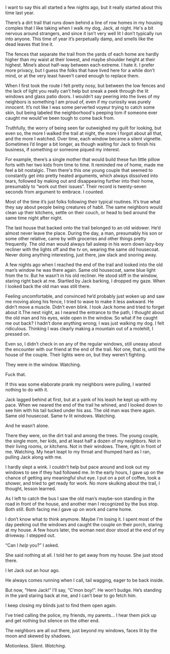I want to say this all started a few nights ago, but it really started about this time last year.

There’s a dirt trail that runs down behind a line of row homes in my housing complex that I like taking when I walk my dog, Jack, at night. He's a bit nervous around strangers, and since it isn’t very well lit I don’t typically run into anyone. This time of year it’s perpetually damp, and smells like the dead leaves that line it.

The fences that separate the trail from the yards of each home are hardly higher than my waist at their lowest, and maybe shoulder height at their highest. Mine’s about half-way between each extreme. I hate it. I prefer more privacy, but I guess the folks that have lived here for a while don’t mind, or at the very least haven’t cared enough to replace them.

When I first took the route I felt pretty nosy, but between the low fences and the lack of light you really can’t help but sneak a peek through the lit windows and glass patio doors. I wouldn’t say peering into the lives of my neighbors is something I am proud of, even if my curiosity was purely innocent. It’s not like I was some perverted voyeur trying to catch some skin, but being labeled the neighborhood's peeping tom if someone ever caught me would’ve been tough to come back from. 

Truthfully, the worry of being seen far outweighed my guilt for looking, but even so, the more I walked the trail at night, the more I forgot about all that, and the more I watched. Over time, each window became a silent vignette. Sometimes I’d linger a bit longer, as though waiting for Jack to finish his business, if something or someone piqued my interest.

For example, there’s a single mother that would build these fun little pillow forts with her two kids from time to time. It reminded me of home, made me feel a bit nostalgic. Then there's this one young couple that seemed to constantly get into pretty heated arguments, which always dissolved into tears, followed by making out and disappearing further into their home, presumably to “work out their issues”. Their record is twenty-seven seconds from argument to embrace. I counted.

Most of the time it’s just folks following their typical routines. It’s true what they say about people being creatures of habit. The same neighbors would clean up their kitchens, settle on their couch, or head to bed around the same time night after night.

The last house that backed onto the trail belonged to an old widower. He’d almost never leave the place. During the day, a man, presumably his son or some other relative, came by with groceries and other things pretty frequently. The old man would always fall asleep in his worn down lazy-boy recliner with the lights off and the tv on, wearing the same old housecoat. Never doing anything interesting, just there, jaw slack and snoring away.

A few nights ago when I reached the end of the trail and looked into the old man’s window he was there again. Same old housecoat, same blue light from the tv. But he wasn’t in his old recliner. He stood stiff in the window, staring right back at me. Startled by Jack barking, I dropped my gaze. When I looked back the old man was still there.

Feeling uncomfortable, and convinced he’d probably just woken up and saw me moving along his fence, I tried to wave to make it less awkward. He didn’t move a muscle. Didn’t even blink. I took Jack home and tried to forget about it.The next night, as I neared the entrance to the path, I thought about the old man and his eyes, wide open in the window. So what if he caught me out back? I hadn’t done anything wrong; I was just walking my dog. I felt ridiculous. Thinking I was clearly making a mountain out of a molehill, I pressed on.

Even so, I didn’t check in on any of the regular windows, still uneasy about the encounter with our friend at the end of the trail. Not one, that is, until the house of the couple. Their lights were on, but they weren’t fighting.

They were in the window. Watching.

Fuck that.

If this was some elaborate prank my neighbors were pulling, I wanted nothing to do with it.

Jack lagged behind at first, but at a yank of his leash he kept up with my pace. When we neared the end of the trail he whined, and I looked down to see him with his tail tucked under his ass. The old man was there again. Same old housecoat. Same tv lit windows. Watching.

And he wasn’t alone.

There they were, on the dirt trail and among the trees. The young couple, the single mom, her kids, and at least half a dozen of my neighbors. Not in their living rooms, or kitchens. Not in their windows. There, right in front of me. Watching. My heart leapt to my throat and thumped hard as I ran, pulling Jack along with me.

I hardly slept a wink. I couldn’t help but pace around and look out my windows to see if they had followed me. In the early hours, I gave up on the chance of getting any meaningful shut eye. I put on a pot of coffee, took a shower, and tried to get ready for work. No more skulking about the trail, I thought, lesson learned.

As I left to catch the bus I saw the old man’s maybe-son standing in the road in front of the house, and another man I recognized by the bus stop. Both still. Both facing me.I gave up on work and came home.

I don’t know what to think anymore. Maybe I'm losing it. I spent most of the day peeking out the windows and caught the couple on their porch, staring at my house. A few hours later, the woman next door stood at the end of my driveway. I stepped out.

“Can I *help* you?” I asked.

She said nothing at all. I told her to get away from my house. She just stood there.

I let Jack out an hour ago.

He always comes running when I call, tail wagging, eager to be back inside.

But now, “Here Jack!” I’ll say, “C’mon boy!”. He won’t budge. He’s standing in the yard staring back at me, and I can’t bear to go fetch him.

I keep closing my blinds just to find them open again.

I’ve tried calling the police, my friends, my parents… I hear them pick up and get nothing but silence on the other end.

The neighbors are all out there, just beyond my windows, faces lit by the moon and skewed by shadows.

Motionless. Silent. *Watching*.